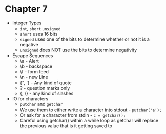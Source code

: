 # Chapter 7

* Integer Types
  * `int`, `short` `unsigned`
  * `short` uses 16 bits
  * `signed` uses one of the bits to determine whether or not it is a negative
  * `unsigned` does NOT use the bits to determine negativity
* Escape Sequences
  * \a - Alert
  * \b - backspace
  * \f - form feed
  * \n - new Line
  * \{", '} - Any kind of quote
  * \? - question marks only
  * \{\, /} - any kind of slashes
* IO for characters
  * `putchar` and `getchar`
  * We use them to either write a character into stdout - `putchar('a');`
  * Or ask for a character from stdin - `c = getchar();`
  * Careful using getchar() within a while loop as getchar will replace
    the previous value that is it getting saved to
